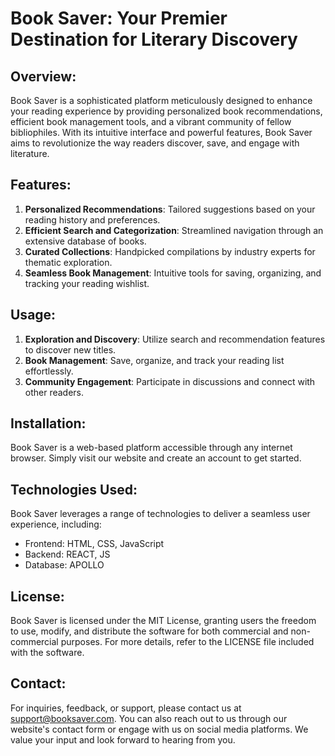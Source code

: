 # Book Saver: Your Premier Destination for Literary Discovery

## Overview:
Book Saver is a sophisticated platform meticulously designed to enhance your reading experience by providing personalized book recommendations, efficient book management tools, and a vibrant community of fellow bibliophiles. With its intuitive interface and powerful features, Book Saver aims to revolutionize the way readers discover, save, and engage with literature.

## Features:
1. **Personalized Recommendations**: Tailored suggestions based on your reading history and preferences.
2. **Efficient Search and Categorization**: Streamlined navigation through an extensive database of books.
3. **Curated Collections**: Handpicked compilations by industry experts for thematic exploration.
4. **Seamless Book Management**: Intuitive tools for saving, organizing, and tracking your reading wishlist.

## Usage:
1. **Exploration and Discovery**: Utilize search and recommendation features to discover new titles.
2. **Book Management**: Save, organize, and track your reading list effortlessly.
3. **Community Engagement**: Participate in discussions and connect with other readers.

## Installation:
Book Saver is a web-based platform accessible through any internet browser. Simply visit our website and create an account to get started.

## Technologies Used:
Book Saver leverages a range of technologies to deliver a seamless user experience, including:
- Frontend: HTML, CSS, JavaScript
- Backend: REACT, JS
- Database: APOLLO


## License:
Book Saver is licensed under the MIT License, granting users the freedom to use, modify, and distribute the software for both commercial and non-commercial purposes. For more details, refer to the LICENSE file included with the software.

## Contact:
For inquiries, feedback, or support, please contact us at support@booksaver.com. You can also reach out to us through our website's contact form or engage with us on social media platforms. We value your input and look forward to hearing from you.

